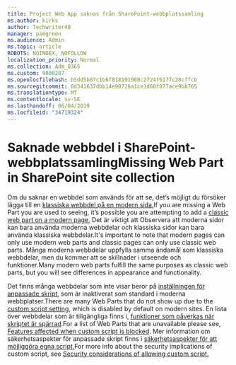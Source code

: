 ```yaml
---
title: Project Web App saknas från SharePoint-webbplatssamling
ms.author: kirks
author: Techwriter40
manager: pamgreen
ms.audience: Admin
ms.topic: article
ROBOTS: NOINDEX, NOFOLLOW
localization_priority: Normal
ms.collection: Adm_O365
ms.custom: 9000207
ms.openlocfilehash: b5dd5b87c1b6f818191908c2724f6177c28cffcb
ms.sourcegitcommit: 6d341637dbb14e90726a1ce1d68f077ace9bb765
ms.translationtype: MT
ms.contentlocale: sv-SE
ms.lasthandoff: 06/04/2019
ms.locfileid: "34719324"
---
```

# <a name="missing-web-part-in-sharepoint-site-collection"></a><span data-ttu-id="4e52d-102">Saknade webbdel i SharePoint-webbplatssamling</span><span class="sxs-lookup"><span data-stu-id="4e52d-102">Missing Web Part in SharePoint site collection</span></span>

<p><span data-ttu-id="4e52d-103">Om du saknar en webbdel som används för att se, det&rsquo;s möjligt du försöker lägga till en <a href="https://support.office.com/en-us/article/classic-and-modern-web-part-experiences-3fdae6c3-8fc1-49ab-8708-8c104b882e64">klassiska webbdel på en modern sida.</a></span><span class="sxs-lookup"><span data-stu-id="4e52d-103">If you are missing a Web Part you are used to seeing, it&rsquo;s possible you are attempting to add a <a href="https://support.office.com/en-us/article/classic-and-modern-web-part-experiences-3fdae6c3-8fc1-49ab-8708-8c104b882e64">classic web part on a modern page.</a></span></span> <span data-ttu-id="4e52d-104">Det är viktigt att Observera att moderna sidor kan bara använda moderna webbdelar och klassiska sidor kan bara använda klassiska webbdelar.</span><span class="sxs-lookup"><span data-stu-id="4e52d-104">It's important to note that modern pages can only use modern web parts and classic pages can only use classic web parts.</span></span> <span data-ttu-id="4e52d-105">Många moderna webbdelar uppfylla samma ändamål som klassiska webbdelar, men du kommer att se skillnader i utseende och funktioner.</span><span class="sxs-lookup"><span data-stu-id="4e52d-105">Many modern web parts fulfill the same purposes as classic web parts, but you will see differences in appearance and functionality.</span></span></p> <p><span data-ttu-id="4e52d-106">Det finns många webbdelar som inte visar beror på <a href="https://docs.microsoft.com/en-us/sharepoint/allow-or-prevent-custom-script">inställningen för anpassade skript</a>, som är inaktiverat som standard i moderna webbplatser.</span><span class="sxs-lookup"><span data-stu-id="4e52d-106">There are many Web Parts that do not show up due to the <a href="https://docs.microsoft.com/en-us/sharepoint/allow-or-prevent-custom-script">custom script setting</a>, which is disabled by default on modern sites.</span></span> <span data-ttu-id="4e52d-107">En lista över webbdelar som är tillgängliga finns i, <a href="https://docs.microsoft.com/en-us/sharepoint/allow-or-prevent-custom-script#features-affected-when-custom-script-is-blocked">funktioner som påverkas när skriptet är spärrad</a>.</span><span class="sxs-lookup"><span data-stu-id="4e52d-107">For a list of Web Parts that are unavailable please see, <a href="https://docs.microsoft.com/en-us/sharepoint/allow-or-prevent-custom-script#features-affected-when-custom-script-is-blocked">Features affected when custom script is blocked</a>.</span></span> <span data-ttu-id="4e52d-108">Mer information om säkerhetsaspekter för anpassade skript finns i <a href="https://docs.microsoft.com/en-us/sharepoint/security-considerations-of-allowing-custom-script">säkerhetsaspekter för att möjliggöra egna script.</a></span><span class="sxs-lookup"><span data-stu-id="4e52d-108">For more info about the security implications of custom script, see <a href="https://docs.microsoft.com/en-us/sharepoint/security-considerations-of-allowing-custom-script">Security considerations of allowing custom script.</a></span></span></p>

